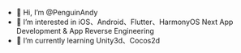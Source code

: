 - 👋 Hi, I’m @PenguinAndy
- 👀 I’m interested in iOS、Android、Flutter、HarmonyOS Next App Development & App Reverse Engineering
- 🌱 I’m currently learning Unity3d、Cocos2d
